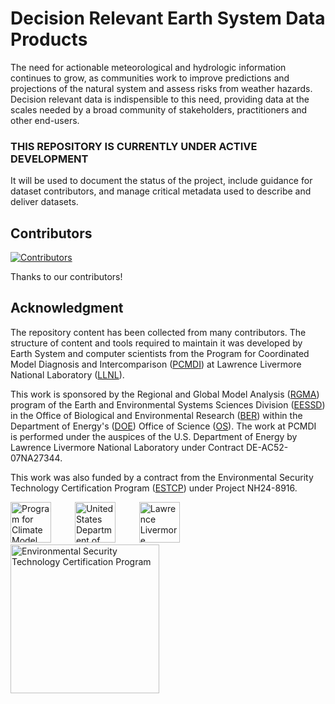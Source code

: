 # Decision Relevant Earth System Data Products

The need for actionable meteorological and hydrologic information continues to grow, as communities work to improve predictions and projections of the natural system and assess risks from weather hazards. Decision relevant data is indispensible to this need, providing data at the scales needed by a broad community of stakeholders, practitioners and other end-users.

### THIS REPOSITORY IS CURRENTLY UNDER ACTIVE DEVELOPMENT
It will be used to document the status of the project, include guidance for dataset contributors, and manage critical metadata used to describe and deliver datasets.   

## Contributors

[![Contributors](https://contrib.rocks/image?repo=PCMDI/DRCDP)](https://github.com/PCMDI/DRCDP/graphs/contributors)

Thanks to our contributors!

## Acknowledgment

The repository content has been collected from many contributors. The structure of content and tools required to maintain it was developed by Earth System and computer scientists from the Program for Coordinated Model Diagnosis and Intercomparison ([PCMDI](https://pcmdi.llnl.gov/)) at Lawrence Livermore National Laboratory ([LLNL](https://www.llnl.gov/)).

This work is sponsored by the Regional and Global Model Analysis ([RGMA](https://climatemodeling.science.energy.gov/program/regional-global-model-analysis)) program of the Earth and Environmental Systems Sciences Division ([EESSD](https://science.osti.gov/ber/Research/eessd)) in the Office of Biological and Environmental Research ([BER](https://science.osti.gov/ber)) within the Department of Energy's ([DOE](https://www.energy.gov/)) Office of Science ([OS](https://science.osti.gov/)). The work at PCMDI is performed under the auspices of the U.S. Department of Energy by Lawrence Livermore National Laboratory under Contract DE-AC52-07NA27344.

This work was also funded by a contract from the Environmental Security Technology Certification Program ([ESTCP](https://serdp-estcp.mil/)) under Project NH24-8916.

<p>
    <img src="https://pcmdi.github.io/assets/PCMDI/100px-PCMDI-Logo-NoText-square-png8.png"
         width="65"
         style="margin-right: 30px"
         title="Program for Climate Model Diagnosis and Intercomparison"
         alt="Program for Climate Model Diagnosis and Intercomparison"
    >&nbsp;
    <img src="https://pcmdi.github.io/assets/DOE/480px-DOE_Seal_Color.png"
         width="65"
         style="margin-right: 30px"
         title="United States Department of Energy"
         alt="United States Department of Energy"
    >&nbsp;
    <img src="https://pcmdi.github.io/assets/LLNL/212px-LLNLiconPMS286-WHITEBACKGROUND.png"
         width="65"
         style="margin-right: 30px"
         title="Lawrence Livermore National Laboratory"
         alt="Lawrence Livermore National Laboratory"
    >&nbsp;
    <img src="https://pcmdi.github.io/assets/SERDP-ESTCP/238x65px-ESTCP_LogoWHITEBACKGROUND.png"
         width="238"
         style="margin-right: 30px"
         title="Environmental Security Technology Certification Program"
         alt="Environmental Security Technology Certification Program"
    >
</p>

